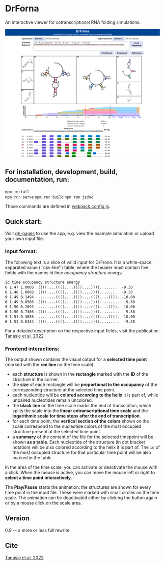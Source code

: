 # DrForna
An interactive viewer for cotranscriptional RNA folding simulations.

<img src="/doc/Screenshot.png"> 

## For installation, development, build, documentation, run:

  `npm install`  
  `npm run serve`
  `npm run build`
  `npm run jsdoc`

Those commands are defined in [webpack.config.js](webpack.config.js).

## Quick start:
Visit [gh-pages](https://bad-ants-fleet.github.io/drforna/) to use the app,
e.g. view the example simulation or upload your own input file.

### Input format:
The following text is a slice of valid input for DrFrona. It is a white-space
separated value (``csv-like'') table, where the header must contain five fields
with the names *id time occupancy structure energy*. 

```
id time occupancy structure energy
6 1.47 1.0000 .((((....((((....))))....))))........  -9.30
6 1.48 1.0000 .((((....((((....))))....))))........  -9.30
9 1.49 0.1494 .........((((....))))....((((....)))). -10.00
6 1.49 0.8506 .((((....((((....))))....)))).........  -9.30
9 1.50 0.2693 .........((((....))))....((((....)))). -10.00
6 1.50 0.7306 .((((....((((....))))....)))).........  -9.30
9 1.51 0.3656 .........((((....))))....((((....)))). -10.00
6 1.51 0.6344 .((((....((((....))))....)))).........  -9.30
```

For a detailed description on the respective input fields, visit the 
publication [Tanasie et al. 2022](https://bioarxiv.com)

### Frontend interactions:

The output shown contains the visual output for a **selected time point** (marked with the **red line** on the time scale): 
- each **structure** is shown in the **rectangle** marked with the **ID** of the structure in the corner.
- the **size** of each rectangle will be **proportional to the occupancy** of the corresponding structure at the selected time point.
- each nucleotide will be **colored according to the helix** it is part of, while unpaired nucleotides remain uncolored.
- the **black line** on the time scale marks the end of transciption, which splits the scale into the **linear cotranscriptional time scale** and the **logarithmic scale for time steps after the end of transcription**.
- for each time point, the **vertical section of the colors** shown on the scale correspond to the nucleotide colors of the most occupied structure present at the selected time point.
- a **summary** of the content of the file for the selected timepoint will be shown **as a table**. Each nucleotide of the structure (in dot bracket notation) will be also colored according to the helix it is part of. The `id` of the most occupied structure for that particular time point will be also marked in the table.

In the area of the time scale, you can activate or deactivate the mouse with a
click. When the mouse is active, you can move the mouse left or right to
**select a time point interactively**.

The **Play/Pause** starts the animation: the structures are shown for every
time point in the input file. These were marked with small circles on the time
scale.  The animation can be deactivated either by clicking the button again or
by a mouse click on the scale area.

## Version
0.9 -- a more or less full rewrite

## Cite
[Tanasie et al. 2022](https://bioarxiv.com)
